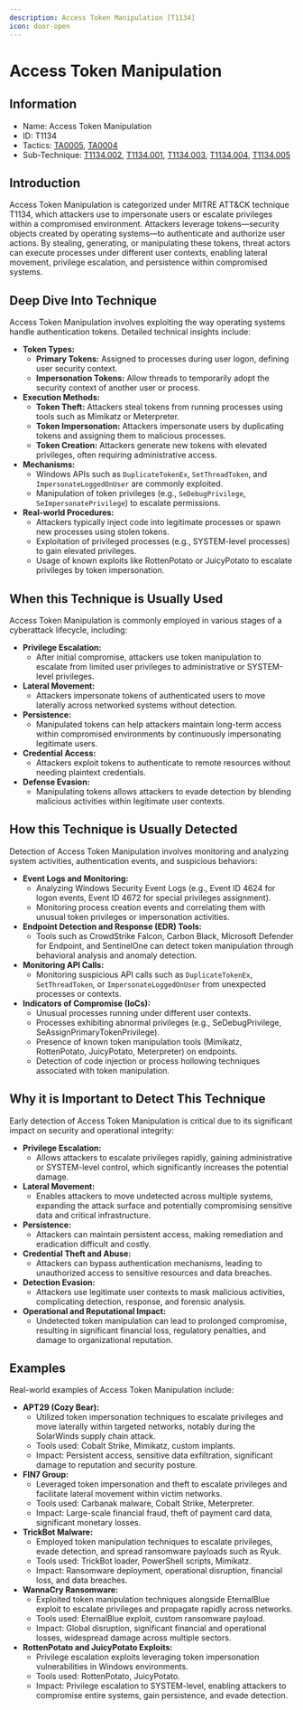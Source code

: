 ```yaml
---
description: Access Token Manipulation [T1134]
icon: door-open
---
```


# Access Token Manipulation

## Information

* Name: Access Token Manipulation
* ID: T1134
* Tactics: [TA0005](../../ta0005/), [TA0004](../)
* Sub-Technique: [T1134.002](t1134.002.md), [T1134.001](t1134.001.md), [T1134.003](t1134.003.md), [T1134.004](t1134.004.md), [T1134.005](t1134.005.md)

## Introduction

Access Token Manipulation is categorized under MITRE ATT\&CK technique T1134, which attackers use to impersonate users or escalate privileges within a compromised environment. Attackers leverage tokens—security objects created by operating systems—to authenticate and authorize user actions. By stealing, generating, or manipulating these tokens, threat actors can execute processes under different user contexts, enabling lateral movement, privilege escalation, and persistence within compromised systems.

## Deep Dive Into Technique

Access Token Manipulation involves exploiting the way operating systems handle authentication tokens. Detailed technical insights include:

* **Token Types:**
  * **Primary Tokens:** Assigned to processes during user logon, defining user security context.
  * **Impersonation Tokens:** Allow threads to temporarily adopt the security context of another user or process.
* **Execution Methods:**
  * **Token Theft:** Attackers steal tokens from running processes using tools such as Mimikatz or Meterpreter.
  * **Token Impersonation:** Attackers impersonate users by duplicating tokens and assigning them to malicious processes.
  * **Token Creation:** Attackers generate new tokens with elevated privileges, often requiring administrative access.
* **Mechanisms:**
  * Windows APIs such as `DuplicateTokenEx`, `SetThreadToken`, and `ImpersonateLoggedOnUser` are commonly exploited.
  * Manipulation of token privileges (e.g., `SeDebugPrivilege`, `SeImpersonatePrivilege`) to escalate permissions.
* **Real-world Procedures:**
  * Attackers typically inject code into legitimate processes or spawn new processes using stolen tokens.
  * Exploitation of privileged processes (e.g., SYSTEM-level processes) to gain elevated privileges.
  * Usage of known exploits like RottenPotato or JuicyPotato to escalate privileges by token impersonation.

## When this Technique is Usually Used

Access Token Manipulation is commonly employed in various stages of a cyberattack lifecycle, including:

* **Privilege Escalation:**
  * After initial compromise, attackers use token manipulation to escalate from limited user privileges to administrative or SYSTEM-level privileges.
* **Lateral Movement:**
  * Attackers impersonate tokens of authenticated users to move laterally across networked systems without detection.
* **Persistence:**
  * Manipulated tokens can help attackers maintain long-term access within compromised environments by continuously impersonating legitimate users.
* **Credential Access:**
  * Attackers exploit tokens to authenticate to remote resources without needing plaintext credentials.
* **Defense Evasion:**
  * Manipulating tokens allows attackers to evade detection by blending malicious activities within legitimate user contexts.

## How this Technique is Usually Detected

Detection of Access Token Manipulation involves monitoring and analyzing system activities, authentication events, and suspicious behaviors:

* **Event Logs and Monitoring:**
  * Analyzing Windows Security Event Logs (e.g., Event ID 4624 for logon events, Event ID 4672 for special privileges assignment).
  * Monitoring process creation events and correlating them with unusual token privileges or impersonation activities.
* **Endpoint Detection and Response (EDR) Tools:**
  * Tools such as CrowdStrike Falcon, Carbon Black, Microsoft Defender for Endpoint, and SentinelOne can detect token manipulation through behavioral analysis and anomaly detection.
* **Monitoring API Calls:**
  * Monitoring suspicious API calls such as `DuplicateTokenEx`, `SetThreadToken`, or `ImpersonateLoggedOnUser` from unexpected processes or contexts.
* **Indicators of Compromise (IoCs):**
  * Unusual processes running under different user contexts.
  * Processes exhibiting abnormal privileges (e.g., SeDebugPrivilege, SeAssignPrimaryTokenPrivilege).
  * Presence of known token manipulation tools (Mimikatz, RottenPotato, JuicyPotato, Meterpreter) on endpoints.
  * Detection of code injection or process hollowing techniques associated with token manipulation.

## Why it is Important to Detect This Technique

Early detection of Access Token Manipulation is critical due to its significant impact on security and operational integrity:

* **Privilege Escalation:**
  * Allows attackers to escalate privileges rapidly, gaining administrative or SYSTEM-level control, which significantly increases the potential damage.
* **Lateral Movement:**
  * Enables attackers to move undetected across multiple systems, expanding the attack surface and potentially compromising sensitive data and critical infrastructure.
* **Persistence:**
  * Attackers can maintain persistent access, making remediation and eradication difficult and costly.
* **Credential Theft and Abuse:**
  * Attackers can bypass authentication mechanisms, leading to unauthorized access to sensitive resources and data breaches.
* **Detection Evasion:**
  * Attackers use legitimate user contexts to mask malicious activities, complicating detection, response, and forensic analysis.
* **Operational and Reputational Impact:**
  * Undetected token manipulation can lead to prolonged compromise, resulting in significant financial loss, regulatory penalties, and damage to organizational reputation.

## Examples

Real-world examples of Access Token Manipulation include:

* **APT29 (Cozy Bear):**
  * Utilized token impersonation techniques to escalate privileges and move laterally within targeted networks, notably during the SolarWinds supply chain attack.
  * Tools used: Cobalt Strike, Mimikatz, custom implants.
  * Impact: Persistent access, sensitive data exfiltration, significant damage to reputation and security posture.
* **FIN7 Group:**
  * Leveraged token impersonation and theft to escalate privileges and facilitate lateral movement within victim networks.
  * Tools used: Carbanak malware, Cobalt Strike, Meterpreter.
  * Impact: Large-scale financial fraud, theft of payment card data, significant monetary losses.
* **TrickBot Malware:**
  * Employed token manipulation techniques to escalate privileges, evade detection, and spread ransomware payloads such as Ryuk.
  * Tools used: TrickBot loader, PowerShell scripts, Mimikatz.
  * Impact: Ransomware deployment, operational disruption, financial loss, and data breaches.
* **WannaCry Ransomware:**
  * Exploited token manipulation techniques alongside EternalBlue exploit to escalate privileges and propagate rapidly across networks.
  * Tools used: EternalBlue exploit, custom ransomware payload.
  * Impact: Global disruption, significant financial and operational losses, widespread damage across multiple sectors.
* **RottenPotato and JuicyPotato Exploits:**
  * Privilege escalation exploits leveraging token impersonation vulnerabilities in Windows environments.
  * Tools used: RottenPotato, JuicyPotato.
  * Impact: Privilege escalation to SYSTEM-level, enabling attackers to compromise entire systems, gain persistence, and evade detection.
